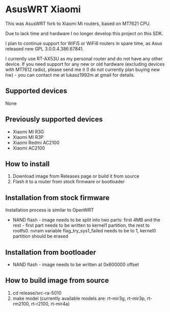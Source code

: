 # AsusWRT Xiaomi
This was AsusWRT fork to Xiaomi Mi routers, based on MT7621 CPU.

Due to lack time and hardware I no longer develop this project on this SDK.

I plan to continue support for WiFi5 or WiFi6 routers in spare time, as Asus released new GPL 3.0.0.4.386.67841.

I currently use RT-AX53U as my personal router and do not have any other device. If you need support for any new or old hardware (excluding devices with MT7612 radio), please send me it (I do not currently plan buying new hw) - you can contact me at lukasz1992m at gmail for details.

## Supported devices
None

## Previously supported devices
- Xiaomi MI R3G
- Xiaomi MI R3P
- Xiaomi Redmi AC2100
- Xiaomi AC2100

## How to install
1. Download image from Releases page or build it from source
2. Flash it to a router from stock firmware or bootloader

## Installation from stock firmware
Installation process is similar to OpenWRT
- NAND flash - image needs to be split into two parts: first 4MB and the rest - first part needs to be written to kernel1 partition, the rest to rootfs0. nvram variable flag_try_sys1_failed needs to be to 1, kernel0 partition should be erased

## Installation from bootloader
- NAND flash - image needs to be written at 0x600000 offset

## How to build image from source
1. cd release/src-ra-5010
2. make model (currently available models are: rt-mir3g, rt-mir3p, rt-rm2100, rt-r2100, rt-mir4a)
